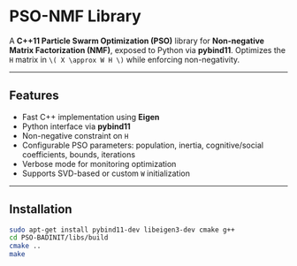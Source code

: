 # PSO-NMF Library

A **C++11 Particle Swarm Optimization (PSO)** library for **Non-negative Matrix Factorization (NMF)**, exposed to Python via **pybind11**. Optimizes the `H` matrix in `\( X \approx W H \)` while enforcing non-negativity.

---

## Features

- Fast C++ implementation using **Eigen**  
- Python interface via **pybind11**  
- Non-negative constraint on `H`  
- Configurable PSO parameters: population, inertia, cognitive/social coefficients, bounds, iterations  
- Verbose mode for monitoring optimization  
- Supports SVD-based or custom `W` initialization  

---

## Installation

```bash
sudo apt-get install pybind11-dev libeigen3-dev cmake g++
cd PSO-BADINIT/libs/build
cmake ..
make
